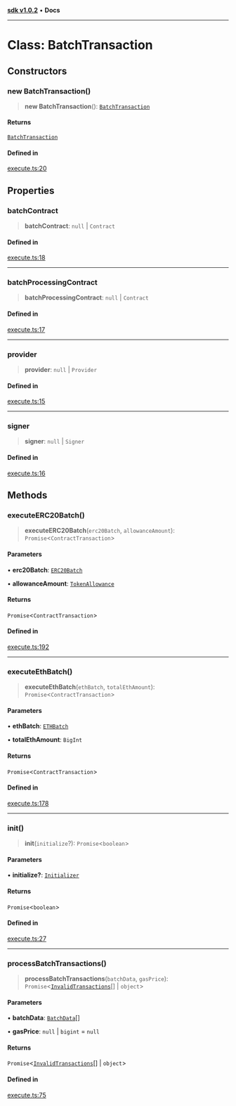 [**sdk v1.0.2**](../index.md) • **Docs**

***

# Class: BatchTransaction

## Constructors

### new BatchTransaction()

> **new BatchTransaction**(): [`BatchTransaction`](BatchTransaction.md)

#### Returns

[`BatchTransaction`](BatchTransaction.md)

#### Defined in

[execute.ts:20](https://github.com/aditya172926/batching_eth/blob/359d80170976ec7536ec0aabe7bef1c485f788ab/src/execute.ts#L20)

## Properties

### batchContract

> **batchContract**: `null` \| `Contract`

#### Defined in

[execute.ts:18](https://github.com/aditya172926/batching_eth/blob/359d80170976ec7536ec0aabe7bef1c485f788ab/src/execute.ts#L18)

***

### batchProcessingContract

> **batchProcessingContract**: `null` \| `Contract`

#### Defined in

[execute.ts:17](https://github.com/aditya172926/batching_eth/blob/359d80170976ec7536ec0aabe7bef1c485f788ab/src/execute.ts#L17)

***

### provider

> **provider**: `null` \| `Provider`

#### Defined in

[execute.ts:15](https://github.com/aditya172926/batching_eth/blob/359d80170976ec7536ec0aabe7bef1c485f788ab/src/execute.ts#L15)

***

### signer

> **signer**: `null` \| `Signer`

#### Defined in

[execute.ts:16](https://github.com/aditya172926/batching_eth/blob/359d80170976ec7536ec0aabe7bef1c485f788ab/src/execute.ts#L16)

## Methods

### executeERC20Batch()

> **executeERC20Batch**(`erc20Batch`, `allowanceAmount`): `Promise`\<`ContractTransaction`\>

#### Parameters

• **erc20Batch**: [`ERC20Batch`](../interfaces/ERC20Batch.md)

• **allowanceAmount**: [`TokenAllowance`](../interfaces/TokenAllowance.md)

#### Returns

`Promise`\<`ContractTransaction`\>

#### Defined in

[execute.ts:192](https://github.com/aditya172926/batching_eth/blob/359d80170976ec7536ec0aabe7bef1c485f788ab/src/execute.ts#L192)

***

### executeEthBatch()

> **executeEthBatch**(`ethBatch`, `totalEthAmount`): `Promise`\<`ContractTransaction`\>

#### Parameters

• **ethBatch**: [`ETHBatch`](../interfaces/ETHBatch.md)

• **totalEthAmount**: `BigInt`

#### Returns

`Promise`\<`ContractTransaction`\>

#### Defined in

[execute.ts:178](https://github.com/aditya172926/batching_eth/blob/359d80170976ec7536ec0aabe7bef1c485f788ab/src/execute.ts#L178)

***

### init()

> **init**(`initialize`?): `Promise`\<`boolean`\>

#### Parameters

• **initialize?**: [`Initializer`](../interfaces/Initializer.md)

#### Returns

`Promise`\<`boolean`\>

#### Defined in

[execute.ts:27](https://github.com/aditya172926/batching_eth/blob/359d80170976ec7536ec0aabe7bef1c485f788ab/src/execute.ts#L27)

***

### processBatchTransactions()

> **processBatchTransactions**(`batchData`, `gasPrice`): `Promise`\<[`InvalidTransactions`](../interfaces/InvalidTransactions.md)[] \| `object`\>

#### Parameters

• **batchData**: [`BatchData`](../interfaces/BatchData.md)[]

• **gasPrice**: `null` \| `bigint` = `null`

#### Returns

`Promise`\<[`InvalidTransactions`](../interfaces/InvalidTransactions.md)[] \| `object`\>

#### Defined in

[execute.ts:75](https://github.com/aditya172926/batching_eth/blob/359d80170976ec7536ec0aabe7bef1c485f788ab/src/execute.ts#L75)
